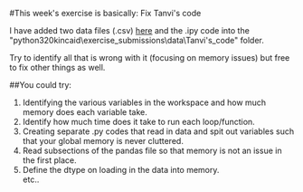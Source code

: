 #This week's exercise is basically: Fix Tanvi's code  

I have added two data files (.csv) [here](http://drive.google.com/drive/u/1/folders/1vMRWL-QPh30T7fK17aJM7QgDpRJ74ocn) and the .ipy code into  the "python320kincaid\exercise_submissions\data\Tanvi's_code" folder. 

Try to identify all that is wrong with it (focusing on memory issues) but free to fix other things as well.

##You could try: 
1) Identifying the various variables in the workspace and how much memory does each variable take.  
2) Identify how much time does it take to run each loop/function.  
3) Creating separate .py codes that read in data and spit out variables such that your global memory is never cluttered.  
4) Read subsections of the pandas file so that memory is not an issue in the first place.  
5) Define the dtype on loading in the data into memory.  
etc..  

 